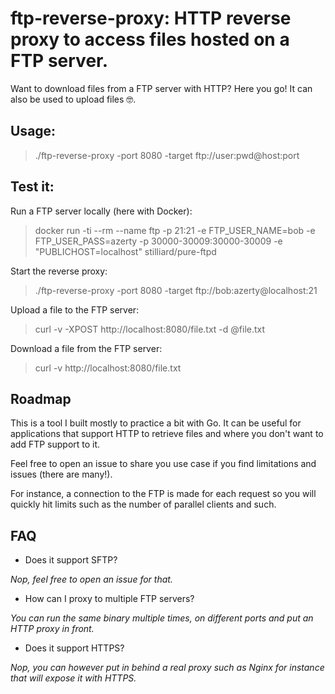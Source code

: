 # ftp-reverse-proxy: HTTP reverse proxy to access files hosted on a FTP server.

Want to download files from a FTP server with HTTP? Here you go!
It can also be used to upload files 🤓.

## Usage:

> ./ftp-reverse-proxy -port 8080 -target ftp://user:pwd@host:port

## Test it:

Run a FTP server locally (here with Docker):

> docker  run -ti --rm --name ftp -p 21:21 -e FTP_USER_NAME=bob -e FTP_USER_PASS=azerty -p 30000-30009:30000-30009 -e "PUBLICHOST=localhost" stilliard/pure-ftpd

Start the reverse proxy:

> ./ftp-reverse-proxy -port 8080 -target ftp://bob:azerty@localhost:21

Upload a file to the FTP server:

> curl -v -XPOST http://localhost:8080/file.txt -d @file.txt

Download a file from the FTP server:

> curl -v http://localhost:8080/file.txt

## Roadmap

This is a tool I built mostly to practice a bit with Go. It can be useful for applications that support HTTP to retrieve
files and where you don't want to add FTP support to it.

Feel free to open an issue to share you use case if you find limitations and issues (there are many!).

For instance, a connection to the FTP is made for each request so you will quickly hit limits such as the number of parallel 
clients and such.

## FAQ

- Does it support SFTP?

_Nop, feel free to open an issue for that._

- How can I proxy to multiple FTP servers?

_You can run the same binary multiple times, on different ports and put an HTTP proxy in front._

- Does it support HTTPS?

_Nop, you can however put in behind a real proxy such as Nginx for instance that will expose it with
HTTPS._

